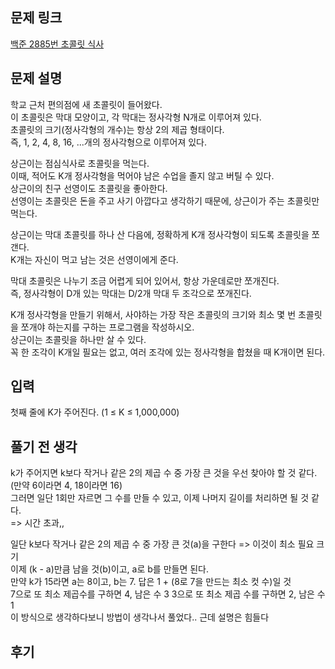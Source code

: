 ## 문제 링크

[백준 2885번 초콜릿 식사](https://www.acmicpc.net/problem/2885)

## 문제 설명

학교 근처 편의점에 새 초콜릿이 들어왔다.  
이 초콜릿은 막대 모양이고, 각 막대는 정사각형 N개로 이루어져 있다.  
초콜릿의 크기(정사각형의 개수)는 항상 2의 제곱 형태이다.  
즉, 1, 2, 4, 8, 16, ...개의 정사각형으로 이루어져 있다.

상근이는 점심식사로 초콜릿을 먹는다.  
이때, 적어도 K개 정사각형을 먹어야 남은 수업을 졸지 않고 버틸 수 있다.  
상근이의 친구 선영이도 초콜릿을 좋아한다.  
선영이는 초콜릿은 돈을 주고 사기 아깝다고 생각하기 때문에, 상근이가 주는 초콜릿만 먹는다.

상근이는 막대 초콜릿를 하나 산 다음에, 정확하게 K개 정사각형이 되도록 초콜릿을 쪼갠다.  
K개는 자신이 먹고 남는 것은 선영이에게 준다.

막대 초콜릿은 나누기 조금 어렵게 되어 있어서, 항상 가운데로만 쪼개진다.  
즉, 정사각형이 D개 있는 막대는 D/2개 막대 두 조각으로 쪼개진다.

K개 정사각형을 만들기 위해서, 사야하는 가장 작은 초콜릿의 크기와 최소 몇 번 초콜릿을 쪼개야 하는지를 구하는 프로그램을 작성하시오.  
상근이는 초콜릿을 하나만 살 수 있다.  
꼭 한 조각이 K개일 필요는 없고, 여러 조각에 있는 정사각형을 합쳤을 때 K개이면 된다.

## 입력

첫째 줄에 K가 주어진다. (1 ≤ K ≤ 1,000,000)

## 풀기 전 생각

k가 주어지면 k보다 작거나 같은 2의 제곱 수 중 가장 큰 것을 우선 찾아야 할 것 같다. (만약 6이라면 4, 18이라면 16)  
그러면 일단 1회만 자르면 그 수를 만들 수 있고, 이제 나머지 길이를 처리하면 될 것 같다.  
=> 시간 초과,,

일단 k보다 작거나 같은 2의 제곱 수 중 가장 큰 것(a)을 구한다 => 이것이 최소 필요 크기  
이제 (k - a)만큼 남을 것(b)이고, a로 b를 만들면 된다.  
만약 k가 15라면 a는 8이고, b는 7. 답은 1 + (8로 7을 만드는 최소 컷 수)일 것  
7으로 또 최소 제곱수를 구하면 4, 남은 수 3
3으로 또 최소 제곱 수를 구하면 2, 남은 수 1  
이 방식으로 생각하다보니 방법이 생각나서 풀었다.. 근데 설명은 힘들다  

## 후기
